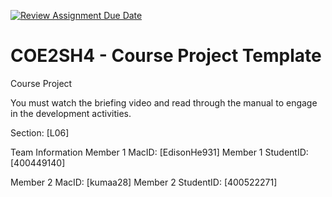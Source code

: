 [![Review Assignment Due Date](https://classroom.github.com/assets/deadline-readme-button-22041afd0340ce965d47ae6ef1cefeee28c7c493a6346c4f15d667ab976d596c.svg)](https://classroom.github.com/a/mLqiHWLE)
# COE2SH4 - Course Project Template
Course Project

You must watch the briefing video and read through the manual to engage in the development activities.


Section: [L06]

Team Information
Member 1 MacID: [EdisonHe931]
Member 1 StudentID: [400449140]

Member 2 MacID: [kumaa28]
Member 2 StudentID: [400522271]
